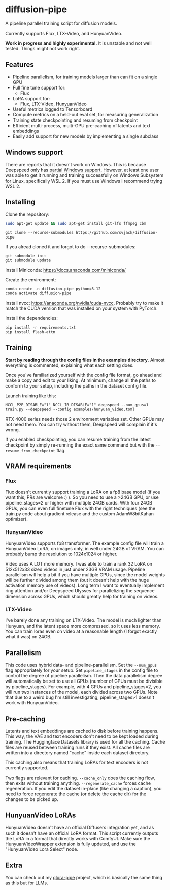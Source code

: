 # diffusion-pipe
A pipeline parallel training script for diffusion models.

Currently supports Flux, LTX-Video, and HunyuanVideo.

**Work in progress and highly experimental.** It is unstable and not well tested. Things might not work right.

## Features
- Pipeline parallelism, for training models larger than can fit on a single GPU
- Full fine tune support for:
    - Flux
- LoRA support for:
    - Flux, LTX-Video, HunyuanVideo
- Useful metrics logged to Tensorboard
- Compute metrics on a held-out eval set, for measuring generalization
- Training state checkpointing and resuming from checkpoint
- Efficient multi-process, multi-GPU pre-caching of latents and text embeddings
- Easily add support for new models by implementing a single subclass


## Windows support
There are reports that it doesn't work on Windows. This is because Deepspeed only has [partial Windows support](https://github.com/microsoft/DeepSpeed/blob/master/blogs/windows/08-2024/README.md). However, at least one user was able to get it running and training successfully on Windows Subsystem for Linux, specifically WSL 2. If you must use Windows I recommend trying WSL 2.


## Installing
Clone the repository:
```bash
sudo apt-get update && sudo apt-get install git-lfs ffmpeg cbm
```

```
git clone --recurse-submodules https://github.com/svjack/diffusion-pipe
```

If you alread cloned it and forgot to do --recurse-submodules:
```
git submodule init
git submodule update
```

Install Miniconda: https://docs.anaconda.com/miniconda/

Create the environment:
```
conda create -n diffusion-pipe python=3.12
conda activate diffusion-pipe
```

Install nvcc: https://anaconda.org/nvidia/cuda-nvcc. Probably try to make it match the CUDA version that was installed on your system with PyTorch.

Install the dependencies:
```
pip install -r requirements.txt
pip install flash-attn
```

## Training
**Start by reading through the config files in the examples directory.** Almost everything is commented, explaining what each setting does.

Once you've familiarized yourself with the config file format, go ahead and make a copy and edit to your liking. At minimum, change all the paths to conform to your setup, including the paths in the dataset config file.

Launch training like this:
```
NCCL_P2P_DISABLE="1" NCCL_IB_DISABLE="1" deepspeed --num_gpus=1 train.py --deepspeed --config examples/hunyuan_video.toml
```
RTX 4000 series needs those 2 environment variables set. Other GPUs may not need them. You can try without them, Deepspeed will complain if it's wrong.

If you enabled checkpointing, you can resume training from the latest checkpoint by simply re-running the exact same command but with the ```--resume_from_checkpoint``` flag.

## VRAM requirements
### Flux
Flux doesn't currently support training a LoRA on a fp8 base model (if you want this, PRs are welcome :) ). So you need to use a >24GB GPU, or use pipeline_stages=2 or higher with multiple 24GB cards. With four 24GB GPUs, you can even full finetune Flux with the right techniques (see the train.py code about gradient release and the custom AdamW8bitKahan optimizer).

### HunyuanVideo
HunyuanVideo supports fp8 transformer. The example config file will train a HunyuanVideo LoRA, on images only, in well under 24GB of VRAM. You can probably bump the resolution to 1024x1024 or higher.

Video uses A LOT more memory. I was able to train a rank 32 LoRA on 512x512x33 sized videos in just under 23GB VRAM usage. Pipeline parallelism will help a bit if you have multiple GPUs, since the model weights will be further divided among them (but it doesn't help with the huge activation memory use of videos). Long term I want to eventually implement ring attention and/or Deepspeed Ulysses for parallelizing the sequence dimension across GPUs, which should greatly help for training on videos.

### LTX-Video
I've barely done any training on LTX-Video. The model is much lighter than Hunyuan, and the latent space more compressed, so it uses less memory. You can train loras even on video at a reasonable length (I forgot exactly what it was) on 24GB.

## Parallelism
This code uses hybrid data- and pipeline-parallelism. Set the ```--num_gpus``` flag appropriately for your setup. Set ```pipeline_stages``` in the config file to control the degree of pipeline parallelism. Then the data parallelism degree will automatically be set to use all GPUs (number of GPUs must be divisible by pipeline_stages). For example, with 4 GPUs and pipeline_stages=2, you will run two instances of the model, each divided across two GPUs. Note that due to a weird bug I'm still investigating, pipeline_stages>1 doesn't work with HunyuanVideo.

## Pre-caching
Latents and text embeddings are cached to disk before training happens. This way, the VAE and text encoders don't need to be kept loaded during training. The Huggingface Datasets library is used for all the caching. Cache files are reused between training runs if they exist. All cache files are written into a directory named "cache" inside each dataset directory.

This caching also means that training LoRAs for text encoders is not currently supported.

Two flags are relevant for caching. ```--cache_only``` does the caching flow, then exits without training anything. ```--regenerate_cache``` forces cache regeneration. If you edit the dataset in-place (like changing a caption), you need to force regenerate the cache (or delete the cache dir) for the changes to be picked up.

## HunyuanVideo LoRAs
HunyuanVideo doesn't have an official Diffusers integration yet, and as such it doesn't have an official LoRA format. This script currently outputs the LoRA in a format that directly works with ComfyUI. Make sure the HunyuanVideoWrapper extension is fully updated, and use the "HunyuanVideo Lora Select" node.

## Extra
You can check out my [qlora-pipe](https://github.com/tdrussell/qlora-pipe) project, which is basically the same thing as this but for LLMs.
